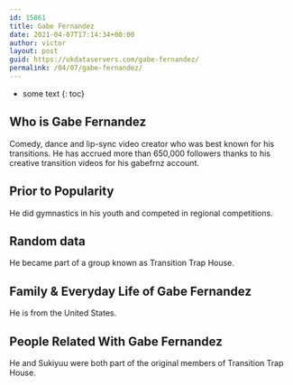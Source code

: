```yaml
---
id: 15861
title: Gabe Fernandez
date: 2021-04-07T17:14:34+00:00
author: victor
layout: post
guid: https://ukdataservers.com/gabe-fernandez/
permalink: /04/07/gabe-fernandez/
---
```


* some text
{: toc}


## Who is Gabe Fernandez



Comedy, dance and lip-sync video creator who was best known for his transitions. He has accrued more than 650,000 followers thanks to his creative transition videos for his gabefrnz account.

                
                
                
## Prior to Popularity



He did gymnastics in his youth and competed in regional competitions. 

                
                
                
## Random data



He became part of a group known as Transition Trap House.

                
                
                
## Family & Everyday Life of Gabe Fernandez



He is from the United States.

                
                
                
## People Related With Gabe Fernandez



He and Sukiyuu were both part of the original members of Transition Trap House.

                
              
            
          
          
          